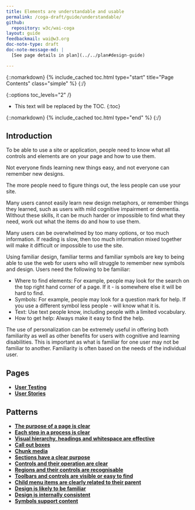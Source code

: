 ```yaml
---
title: Elements are understandable and usable
permalink: /coga-draft/guide/understandable/
github:
  repository: w3c/wai-coga
layout: guide
feedbackmail: wai@w3.org
doc-note-type: draft
doc-note-message-md: |
  [See page details in plan](../../plan#design-guide)

---
```

{::nomarkdown}
{% include_cached toc.html type="start" title="Page Contents" class="simple" %}
{:/}

{::options toc_levels="2" /}

- This text will be replaced by the TOC.
{:toc}

{::nomarkdown}
{% include_cached toc.html type="end" %}
{:/}

## Introduction

To be able to use a site or application, people need to know what all controls and elements are on your page and how to use them.

Not everyone finds learning new things easy, and not everyone can remember new designs.

The more people need to figure things out, the less people can use your site.

Many users cannot easily learn new design metaphors, or remember things they learned, such as users with mild cognitive impairment or dementia. Without these skills, it can be much harder or impossible to find what they need, work out what the items do and how to use them.

Many users can be overwhelmed by too many options, or too much information. If reading is slow, then too much information mixed together will make it difficult or impossible to use the site.

Using familiar design, familiar terms and familiar symbols are key to being able to use the web for users who will struggle to remember new symbols and design. Users need the following to be familiar:

- Where to find elements: For example, people may look for the search on the top right hand corner of a page. If it - is somewhere else it will be hard to find.
- Symbols: For example, people may look for a question mark for help. If you use a different symbol less people - will know what it is.
- Text: Use text people know, including people with a limited vocabulary.
- How to get help: Always make it easy to find the help.

The use of personalization can be extremely useful in offering both familiarity as well as other benefits for users with cognitive and learning disabilities. This is important as what is familiar for one user may not be familiar to another. Familiarity is often based on the needs of the individual user.

## Pages

- **[User Testing](./testing)**
- **[User Stories](./stories)**

## Patterns

- **[The purpose of a page is clear](./clear-purpose)**
- **[Each step in a process is clear](./clear-steps)**
- **[Visual hierarchy, headings and whitespace are effective](./visual-heirarchy)**
- **[Call out boxes](./callout-boxes)**
- **[Chunk media](./chunked-media)**
- **[Sections have a clear purpose](./purposeful-sections)**
- **[Controls and their operation are clear](./effective-affordances)**
- **[Regions and their controls are recognisable](./recognizable-regions)**
- **[Toolbars and controls are visible or easy to find](./findable-controls)**
- **[Child menu items are clearly related to their parent](./menu-structure)**
- **[Design is likely to be familiar](./familiar-design)**
- **[Design is internally consistent](./internally-consitent)**
- **[Symbols support content](./helpful-symbols)**
